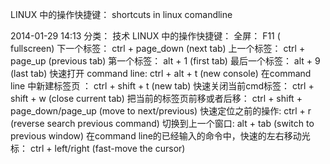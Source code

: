 LINUX 中的操作快捷键： shortcuts in linux comandline

2014-01-29 14:13
分类： 技术
LINUX 中的操作快捷键：
全屏： F11  ( fullscreen)
下一个标签：  ctrl + page_down  (next tab)
上一个标签：  ctrl + page_up  (previous tab)
第一个标签：  alt + 1  (first tab)
最后一个标签： alt + 9  (last tab)
快速打开 command line:  ctrl + alt + t  (new console)
在command line 中新建标签页 ： ctrl + shift + t    (new tab)
快速关闭当前cmd标签：  ctrl + shift + w   (close current tab)
把当前的标签页前移或者后移： ctrl + shift + page_down/page_up  (move to next/previous)
快速定位之前的操作:  ctrl + r   (reverse search previous command)
切换到上一个窗口:  alt + tab    (switch to previous window)
在command line的已经输入的命令中，快速的左右移动光标：  ctrl + left/right  (fast-move the cursor)
